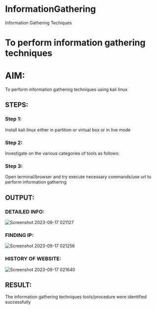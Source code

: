 # InformationGathering
Information Gathering Techiques

# To perform information gathering techniques

# AIM:

To perform information gathering techniques using kali linux 

## STEPS:

### Step 1:

Install kali linux either in partition or virtual box or in live mode

### Step 2:

Investigate on the various categories of tools as follows:

### Step 3:
Open terminal/browser and try execute necessary commands/use url to perform information gathering


## OUTPUT:

### DETAILED INFO:

![Screenshot 2023-09-17 021127](https://github.com/ShanmathiShanmugam/InformationGathering/assets/121243595/b2658a76-7a4a-4722-94e9-f1ff6c544b35)

### FINDING IP:

![Screenshot 2023-09-17 021256](https://github.com/ShanmathiShanmugam/InformationGathering/assets/121243595/23738b57-364b-4732-9081-7589d3ceffe6)

### HISTORY OF WEBSITE:

![Screenshot 2023-09-17 021640](https://github.com/ShanmathiShanmugam/InformationGathering/assets/121243595/238030a2-3041-4c8d-a29d-7f5179b0bfbe)

## RESULT:
The information gathering techniques tools/procedure were  identified successfully
